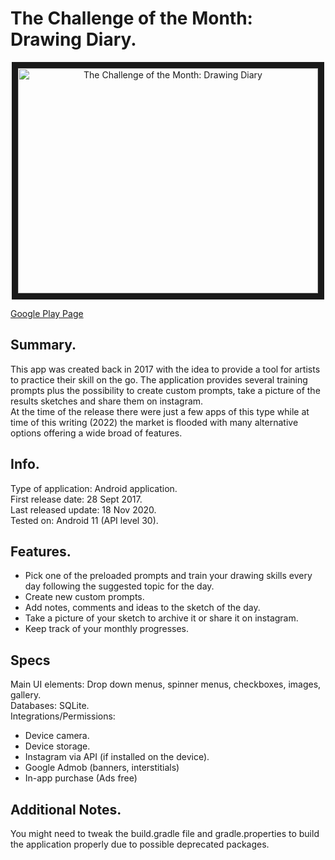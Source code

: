 # The Challenge of the Month: Drawing Diary.    


<p align="center">
<a href="http://www.youtube.com/watch?feature=player_embedded&v=3zuPS-g1reQ
" target="_blank"><img src="http://img.youtube.com/vi/3zuPS-g1reQ/0.jpg" 
alt="The Challenge of the Month: Drawing Diary " width="480" height="360" border="10" /></a>
</p>    

[Google Play Page](https://play.google.com/store/apps/details?id=drawingDiary.brainlatch.com.drawingDiary&hl=en_IE&gl=US&pli=1)    

## Summary.   
This app was created back in 2017 with the idea to provide a tool for artists to practice their skill on the go.
The application provides several training prompts plus the possibility to create custom prompts, take a picture of the results sketches and share them on instagram.    
At the time of the release there were just a few apps of this type while at time of this writing (2022) the market is flooded with many alternative options offering a wide broad of features.     

## Info.    
Type of application: Android application.    
First release date: 28 Sept 2017.    
Last released update: 18 Nov 2020.    
Tested on: Android 11 (API level 30).   

## Features.
- Pick one of the preloaded prompts and train your drawing skills every day following the suggested topic for the day.  
- Create new custom prompts.   
- Add notes, comments and ideas to the sketch of the day.   
- Take a picture of your sketch to archive it or share it on instagram.  
- Keep track of your monthly progresses.    

## Specs
Main UI elements: Drop down menus, spinner menus, checkboxes, images, gallery.    
Databases: SQLite.    
Integrations/Permissions:     
- Device camera.    
- Device storage.    
- Instagram via API (if installed on the device).
- Google Admob (banners, interstitials)
- In-app purchase (Ads free)

## Additional Notes.    
You might need to tweak the build.gradle file and gradle.properties to build the application properly due to possible deprecated packages.     
